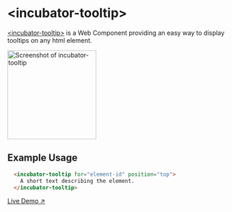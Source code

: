 # &lt;incubator-tooltip&gt;

[&lt;incubator-tooltip&gt;](https://vaadin.com/directory/component/vaadinincubator-tooltip) is a Web Component providing an easy way to display tooltips on any html element.

[<img src="https://raw.githubusercontent.com/vaadin/incubator-tooltip/master/screenshot.png" width="200" alt="Screenshot of incubator-tooltip">](https://vaadin.com/directory/component/vaadinincubator-tooltip)

## Example Usage

```html
  <incubator-tooltip for="element-id" position="top">
    A short text describing the element.
  </incubator-tooltip>
```

[Live Demo ↗](https://incubator.app.fi/incubator-tooltip-demo/)
